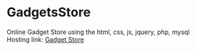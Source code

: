 # GadgetsStore
Online Gadget Store using the html, css, js, jquery, php, mysql<br>
Hosting link: <a href='gadgetshoptushar.000webhostapp.com/'>Gadget Store</a>
